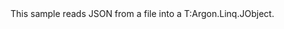 <?xml version="1.0" encoding="utf-8"?>
<topic id="ReadJson" revisionNumber="1">
  <developerConceptualDocument xmlns="http://ddue.schemas.microsoft.com/authoring/2003/5" xmlns:xlink="http://www.w3.org/1999/xlink">
    <introduction>
      <para>This sample reads JSON from a file into a <codeEntityReference>T:Argon.Linq.JObject</codeEntityReference>.</para>
    </introduction>
    <section>
      <title>Sample</title>
      <content>
        <code lang="cs" source="..\Src\Tests\Documentation\Samples\Linq\ReadJson.cs" region="Usage" title="Usage" />
      </content>
    </section>
  </developerConceptualDocument>
</topic>
